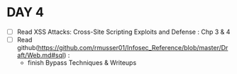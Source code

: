 # DAY 4
* [ ] Read  XSS Attacks: Cross-Site Scripting Exploits and Defense : Chp 3 & 4
* [ ] Read github(https://github.com/rmusser01/Infosec_Reference/blob/master/Draft/Web.md#sql) :
  * finish Bypass Techniques & Writeups
